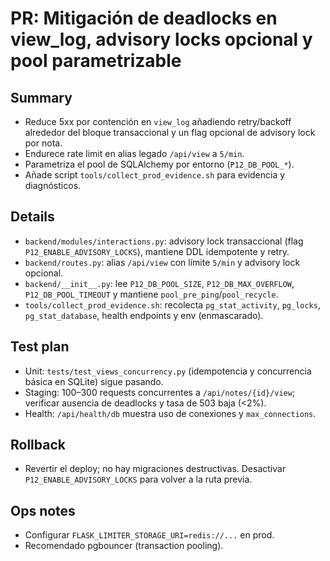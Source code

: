 # PR: Mitigación de deadlocks en view_log, advisory locks opcional y pool parametrizable

## Summary
- Reduce 5xx por contención en `view_log` añadiendo retry/backoff alrededor del bloque transaccional y un flag opcional de advisory lock por nota.
- Endurece rate limit en alias legado `/api/view` a `5/min`.
- Parametriza el pool de SQLAlchemy por entorno (`P12_DB_POOL_*`).
- Añade script `tools/collect_prod_evidence.sh` para evidencia y diagnósticos.

## Details
- `backend/modules/interactions.py`: advisory lock transaccional (flag `P12_ENABLE_ADVISORY_LOCKS`), mantiene DDL idempotente y retry.
- `backend/routes.py`: alias `/api/view` con límite `5/min` y advisory lock opcional.
- `backend/__init__.py`: lee `P12_DB_POOL_SIZE`, `P12_DB_MAX_OVERFLOW`, `P12_DB_POOL_TIMEOUT` y mantiene `pool_pre_ping`/`pool_recycle`.
- `tools/collect_prod_evidence.sh`: recolecta `pg_stat_activity`, `pg_locks`, `pg_stat_database`, health endpoints y env (enmascarado).

## Test plan
- Unit: `tests/test_views_concurrency.py` (idempotencia y concurrencia básica en SQLite) sigue pasando.
- Staging: 100–300 requests concurrentes a `/api/notes/{id}/view`; verificar ausencia de deadlocks y tasa de 503 baja (<2%).
- Health: `/api/health/db` muestra uso de conexiones y `max_connections`.

## Rollback
- Revertir el deploy; no hay migraciones destructivas. Desactivar `P12_ENABLE_ADVISORY_LOCKS` para volver a la ruta previa.

## Ops notes
- Configurar `FLASK_LIMITER_STORAGE_URI=redis://...` en prod.
- Recomendado pgbouncer (transaction pooling).
